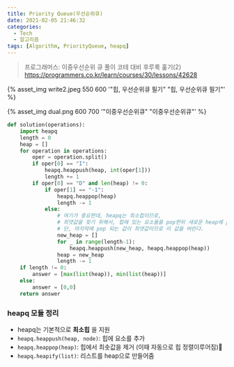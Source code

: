 ```yaml
---
title: Priority Queue(우선순위큐)
date: 2021-02-05 21:46:32
categories:
  - Tech
  - 알고리즘
tags: [Algorithm, PriorityQueue, heapq]
---
```


> 프로그래머스: 이중우선순위 큐 풀이
> 코테 대비 후루룩 훑기(2)
> https://programmers.co.kr/learn/courses/30/lessons/42628

{% asset_img write2.jpeg 550 600 '"힙, 우선순위큐 필기" "힙, 우선순위큐 필기"' %}

{% asset_img dual.png 600 700 '"이중우선순위큐" "이중우선순위큐"' %}

```python
def solution(operations):
    import heapq
    length = 0
    heap = []
    for operation in operations:
        oper = operation.split()
        if oper[0] == "I":
            heapq.heappush(heap, int(oper[1]))
            length += 1
        if oper[0] == "D" and len(heap) != 0:
            if oper[1] == "-1":
                heapq.heappop(heap)
                length -= 1
            else:
                # 여기가 중요한데, heapq는 최소힙이므로,
                # 최댓값을 찾기 위해서, 힙에 있는 요소들을 pop한뒤 새로운 heap에 push한다.
                # 단, 마지막에 pop 되는 값이 최댓값이므로 이 값을 버린다.
                new_heap = []
                for _ in range(length-1):
                    heapq.heappush(new_heap, heapq.heappop(heap))
                heap = new_heap
                length -= 1
    if length != 0:
        answer = [max(list(heap)), min(list(heap))]
    else:
        answer = [0,0]
    return answer
```

### heapq 모듈 정리

- heapq는 기본적으로 **최소힙** 을 지원
- `heapq.heappush(heap, node)`: 힙에 요소를 추가
- `heapq.heappop(heap)`: 힙에서 최솟값을 제거 (이때 자동으로 힙 정렬이루어짐)
- `heapq.heapify(list)`: 리스트를 heap으로 만들어줌
